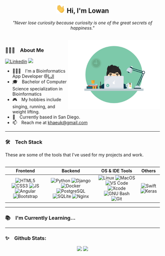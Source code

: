 <div align="center">
  <h2>
    <img src="https://raw.githubusercontent.com/khaeuk/khaeuk/master/assets/wave.gif" width="30px">  Hi, I'm Lowan 
  </h2>
</div>

<p float="center" align="middle">
  <i>"Never lose curiosity because curiosity is one of the great secrets of happiness."</i>  
</p>
<br>
<img src="https://raw.githubusercontent.com/khaeuk/khaeuk/master/assets/developer.gif" width="300px" align="right">

<h3>🙋🏻‍♂️ About Me</h3> 

[![Linkedin](https://img.shields.io/badge/-LinkedIn-blue?style=flat&logo=Linkedin&logoColor=white&link=https://www.linkedin.com/in/haeukkim/)](https://www.linkedin.com/in/haeukkim/) ![](https://komarev.com/ghpvc/?username=haeukkim)

- 🧑🏻‍💻 I'm a Bioinformatics App Developer @[LJI](https://www.lji.org/)
- 🎓 Bachelor of Computer Science specialization in Bioinformatics
- 🎮 My hobbies include singing, running, and weight lifting.
- 📍 Currently based in San Diego.
- 📫 Reach me at khaeuk@gmail.com 




<!-- <img alt="Night Coding" src="https://raw.githubusercontent.com/AVS1508/AVS1508/master/assets/Night-Coding.gif" align="right"/> -->

---

<h3>🛠 Tech Stack</h3>
These are some of the tools that I've used for my projects and work.
<br><br>

| **Frontend** | **Backend** | **OS & IDE Tools** | **Others** |
|:-:|:-:|:-:|:-:|
| <span float="center"> ![HTML5](http://img.shields.io/badge/-HTML5-eee?style=flat&logo=html5&logoColor=E34F26) ![CSS3](http://img.shields.io/badge/-CSS3-eee?style=flat&logo=css3&logoColor=1d9cd5) ![JS](http://img.shields.io/badge/-Javascript-eee?style=flat&logo=javascript&logoColor=e2c430) ![Angular](https://img.shields.io/badge/-Angular-EEE?style=flat&logo=angular&logoColor=DD0031) ![Bootstrap](http://img.shields.io/badge/-Bootstrap-eee?style=flat&logo=bootstrap&logoColor=563D7C) </span> | <span float="center"> ![Python](http://img.shields.io/badge/-Python-eee?style=flat&logo=python&logoColor#F7BD2F) ![Django](https://img.shields.io/badge/-Django-eee?style=flat&logo=django&logoColor=0f3c2c) ![Docker](https://img.shields.io/badge/-Docker-eee?style=flat&logo=docker&logoColor=2496ed) ![PostgreSQL](https://img.shields.io/badge/-PostgreSQL-eee?style=flat&logo=postgresql&logoColor=0273B7) ![SQLite](https://img.shields.io/badge/-SQLite-eee?style=flat&logo=sqlite&logoColor=157bc8) ![Nginx](https://img.shields.io/badge/-Nginx-eee?style=flat&logo=nginx&logoColor=199137) </span> | <span float="center"> ![Linux](http://img.shields.io/badge/-Linux-eee?style=flat&logo=linux&logoColor=D67A10) ![MacOS](http://img.shields.io/badge/-MacOS-eee?style=flat&logo=macos&logoColor=4c4c4c) ![VS Code](http://img.shields.io/badge/-VS%20Code-eee?style=flat&logo=visual-studio-code&logoColor=1784ec) ![Xcode](http://img.shields.io/badge/-Xcode-eee?style=flat&logo=xcode&logoColor=007ACC) ![GNU Bash](http://img.shields.io/badge/-GNU%20Bash-eee?style=flat&logo=gnu-bash&logoColor=663399) ![Git](http://img.shields.io/badge/-Git-eee?style=flat&logo=git&logoColor=F05032) </span> | <span float="center"> ![Swift](http://img.shields.io/badge/-Swift-eee?style=flat&logo=swift&logoColor=f43725) ![Keras](http://img.shields.io/badge/-Keras-eee?style=flat&logo=keras&logoColor=d00000) </span> |



<!--
**Frontend**<br>
![HTML5](http://img.shields.io/badge/-HTML5-eee?style=flat&logo=html5&logoColor=E34F26)
![CSS3](http://img.shields.io/badge/-CSS3-eee?style=flat&logo=css3&logoColor=1d9cd5)
![JS](http://img.shields.io/badge/-Javascript-eee?style=flat&logo=javascript&logoColor=e2c430)
![Angular](https://img.shields.io/badge/-Angular-EEE?style=flat&logo=angular&logoColor=DD0031)
![Bootstrap](http://img.shields.io/badge/-Bootstrap-eee?style=flat&logo=bootstrap&logoColor=563D7C)

**Backend**<br>
![Python](http://img.shields.io/badge/-Python-eee?style=flat&logo=python&logoColor#F7BD2F)
![Django](https://img.shields.io/badge/-Django-eee?style=flat&logo=django&logoColor=0f3c2c)
![Docker](https://img.shields.io/badge/-Docker-eee?style=flat&logo=docker&logoColor=2496ed)
![PostgreSQL](https://img.shields.io/badge/-PostgreSQL-eee?style=flat&logo=postgresql&logoColor=0273B7)
![SQLite](https://img.shields.io/badge/-SQLite-eee?style=flat&logo=sqlite&logoColor=157bc8)
![Nginx](https://img.shields.io/badge/-Nginx-eee?style=flat&logo=nginx&logoColor=199137)


**OS & IDE Tools**<br>
![Linux](http://img.shields.io/badge/-Linux-eee?style=flat&logo=linux&logoColor=D67A10)
![MacOS](http://img.shields.io/badge/-MacOS-eee?style=flat&logo=macos&logoColor=4c4c4c)
![VS Code](http://img.shields.io/badge/-VS%20Code-eee?style=flat&logo=visual-studio-code&logoColor=1784ec)
![Xcode](http://img.shields.io/badge/-Xcode-eee?style=flat&logo=xcode&logoColor=007ACC)
![GNU Bash](http://img.shields.io/badge/-GNU%20Bash-eee?style=flat&logo=gnu-bash&logoColor=663399)
![Git](http://img.shields.io/badge/-Git-eee?style=flat&logo=git&logoColor=F05032)

**Others**<br>
![Swift](http://img.shields.io/badge/-Swift-eee?style=flat&logo=swift&logoColor=f43725)
![Keras](http://img.shields.io/badge/-Keras-eee?style=flat&logo=keras&logoColor=d00000)
-->

---

<h3>📚 I'm Currently Learning...</h3>


---

<h3>✨ Github Stats:</h3>

<p float="center" align="middle" width="100%">
  
  <img src="https://github-readme-stats.vercel.app/api?username=khaeuk&hide=stars&show_icons=true&theme=dracula&line_height=32" width="50%">
  <img src="https://github-readme-stats.vercel.app/api/top-langs/?username=khaeuk&count_private=true&theme=dracula" width="40%">

</p>


<!---
khaeuk/khaeuk is a ✨ special ✨ repository because its `README.md` (this file) appears on your GitHub profile.
You can click the Preview link to take a look at your changes.
--->
